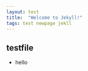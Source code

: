 ```yaml
---
layout: test
title:  "Welcome to Jekyll!"
tags: test newpage jekll
---
```




## testfile



+ hello
